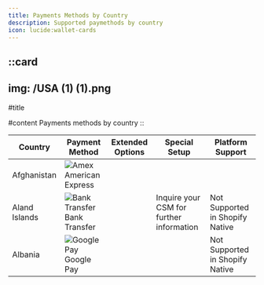 ```yaml
---
title: Payments Methods by Country
description: Supported paymethods by country
icon: lucide:wallet-cards
---
```


::card
---
img: /USA (1) (1).png
---
#title

#content
Payments methods by country
::


<div class="overflow-x-auto rounded-xl border border-neutral-300 dark:border-neutral-700 bg-white dark:bg-neutral-900 p-4">
  <table class="min-w-full text-sm text-left text-neutral-700 dark:text-neutral-300">
    <thead class="text-xs uppercase text-neutral-500 dark:text-neutral-400 border-b border-neutral-200 dark:border-neutral-700">
      <tr>
        <th scope="col" class="px-6 py-3">Country</th>
        <th scope="col" class="px-6 py-3">Payment Method</th>
        <th scope="col" class="px-6 py-3">Extended Options</th>
        <th scope="col" class="px-6 py-3">Special Setup</th>
        <th scope="col" class="px-6 py-3">Platform Support</th>
      </tr>
    </thead>
    <tbody>
      <!-- Row -->
      <tr class="bg-white dark:bg-neutral-900 border-b border-neutral-200 dark:border-neutral-700">
        <td class="px-6 py-4">Afghanistan</td>
        <td class="px-6 py-4 flex items-center gap-2">
          <img src="https://img.icons8.com/?size=100&id=ikzPviNiCGWG&format=png&color=000000" alt="Amex" class="h-5 w-5" />
          American Express
        </td>
        <td class="px-6 py-4"></td>
        <td class="px-6 py-4"></td>
        <td class="px-6 py-4"></td>
      </tr>
      <tr class="bg-white dark:bg-neutral-900 border-b border-neutral-200 dark:border-neutral-700">
        <td class="px-6 py-4">Aland Islands</td>
        <td class="px-6 py-4 flex items-center gap-2">
          <img src="https://img.icons8.com/?size=100&id=UmSeQlQobP2B&format=png&color=000000" alt="Bank Transfer" class="h-5 w-5" />
          Bank Transfer
        </td>
        <td class="px-6 py-4"></td>
        <td class="px-6 py-4">Inquire your CSM for further information</td>
        <td class="px-6 py-4">Not Supported in Shopify Native</td>
      </tr>
      <tr class="bg-white dark:bg-neutral-900 border-b border-neutral-200 dark:border-neutral-700">
        <td class="px-6 py-4">Albania</td>
        <td class="px-6 py-4 flex items-center gap-2">
          <img src="https://img.icons8.com/?size=100&id=17949&format=png&color=000000" alt="Google Pay" class="h-5 w-5" />
          Google Pay
        </td>
        <td class="px-6 py-4"></td>
        <td class="px-6 py-4"></td>
        <td class="px-6 py-4">Not Supported in Shopify Native</td>
      </tr>
      <!-- Add more rows below using same background classes -->
    </tbody>
  </table>
</div>




